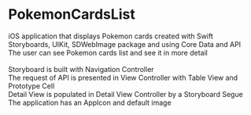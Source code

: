 # PokemonCardsList
iOS application that displays Pokemon cards created with Swift Storyboards, UIKit, SDWebImage package and using Core Data and API</br>
 The user can see Pokemon cards list and see it in more detail</br>
 </br>
 Storyboard is built with Navigation Controller</br>
 The request of API is presented in View Controller with Table View and Prototype Cell</br>
 Detail View is populated in Detail View Controller by a Storyboard Segue</br>
 The application has an AppIcon and default image
